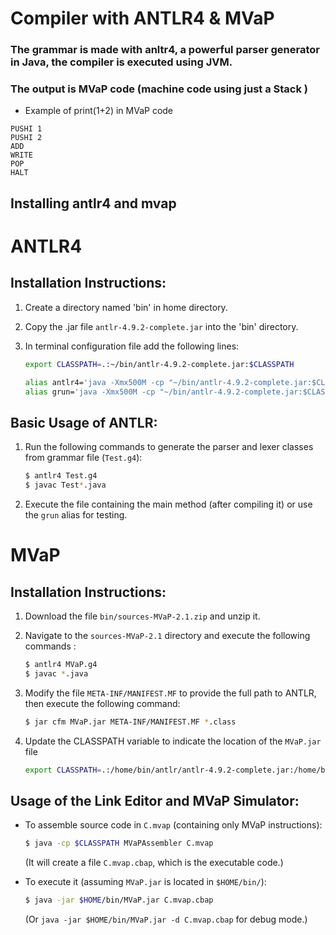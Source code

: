 # Compiler with ANTLR4 & MVaP

### The grammar is made with anltr4, a powerful parser generator in Java, the compiler is executed using JVM. 
### The output is MVaP code (machine code using just a Stack )

* Example of print(1+2) in MVaP code
```
PUSHI 1
PUSHI 2
ADD
WRITE
POP
HALT
```
## Installing antlr4 and mvap
# ANTLR4

## Installation Instructions:

1. Create a directory named 'bin' in home directory.
2. Copy the .jar file `antlr-4.9.2-complete.jar` into the 'bin' directory.
3. In terminal configuration file add the following lines:

    ```bash
    export CLASSPATH=.:~/bin/antlr-4.9.2-complete.jar:$CLASSPATH

    alias antlr4='java -Xmx500M -cp "~/bin/antlr-4.9.2-complete.jar:$CLASSPATH" org.antlr.v4.Tool'
    alias grun='java -Xmx500M -cp "~/bin/antlr-4.9.2-complete.jar:$CLASSPATH" org.antlr.v4.gui.TestRig'
    ```

## Basic Usage of ANTLR:

1. Run the following commands to generate the parser and lexer classes from grammar file (`Test.g4`):

    ```bash
    $ antlr4 Test.g4
    $ javac Test*.java
    ```

2. Execute the file containing the main method (after compiling it) or use the `grun` alias for testing.


# MVaP

## Installation Instructions:

1. Download the file `bin/sources-MVaP-2.1.zip` and unzip it.

2. Navigate to the `sources-MVaP-2.1` directory and execute the following commands :
    ```bash
    $ antlr4 MVaP.g4
    $ javac *.java
    ```

3. Modify the file `META-INF/MANIFEST.MF` to provide the full path to ANTLR, then execute the following command:

    ```bash
    $ jar cfm MVaP.jar META-INF/MANIFEST.MF *.class
    ```

4. Update the CLASSPATH variable to indicate the location of the `MVaP.jar` file
    ```bash
    export CLASSPATH=.:/home/bin/antlr/antlr-4.9.2-complete.jar:/home/bin/mvap/MVaP.jar
    ```

## Usage of the Link Editor and MVaP Simulator:

- To assemble source code in `C.mvap` (containing only MVaP instructions):

    ```bash
    $ java -cp $CLASSPATH MVaPAssembler C.mvap
    ```

    (It will create a file `C.mvap.cbap`, which is the executable code.)

- To execute it (assuming `MVaP.jar` is located in `$HOME/bin/`):

    ```bash
    $ java -jar $HOME/bin/MVaP.jar C.mvap.cbap
    ```

    (Or `java -jar $HOME/bin/MVaP.jar -d C.mvap.cbap` for debug mode.)
